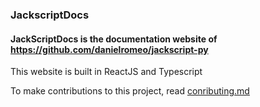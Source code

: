 ### JackscriptDocs
#### JackScriptDocs is the documentation website of <https://github.com/danielromeo/jackscript-py> 
<p>This website is built in ReactJS and Typescript</p>

To make contributions to this project, read [conributing.md](contributing.md)
